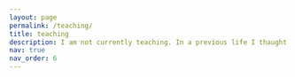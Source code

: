 ```yaml
---
layout: page
permalink: /teaching/
title: teaching
description: I am not currently teaching. In a previous life I thaught courses covering all areas of statistcs, e.g. linear methods, hypothesis testing, unsupervised learning, graphical models and more at Durham University, Oxford University, and Free University Berlin.
nav: true
nav_order: 6
---
```



